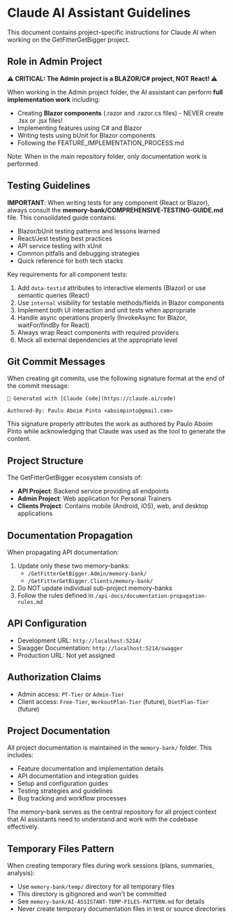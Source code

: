 # Claude AI Assistant Guidelines

This document contains project-specific instructions for Claude AI when working on the GetFitterGetBigger project.

## Role in Admin Project

**⚠️ CRITICAL: The Admin project is a BLAZOR/C# project, NOT React! ⚠️**

When working in the Admin project folder, the AI assistant can perform **full implementation work** including:
- Creating **Blazor components** (.razor and .razor.cs files) - NEVER create .tsx or .jsx files!
- Implementing features using C# and Blazor
- Writing tests using bUnit for Blazor components
- Following the FEATURE_IMPLEMENTATION_PROCESS.md

Note: When in the main repository folder, only documentation work is performed.

## Testing Guidelines

**IMPORTANT**: When writing tests for any component (React or Blazor), always consult the **memory-bank/COMPREHENSIVE-TESTING-GUIDE.md** file. This consolidated guide contains:
- Blazor/bUnit testing patterns and lessons learned
- React/Jest testing best practices
- API service testing with xUnit
- Common pitfalls and debugging strategies
- Quick reference for both tech stacks

Key requirements for all component tests:
1. Add `data-testid` attributes to interactive elements (Blazor) or use semantic queries (React)
2. Use `internal` visibility for testable methods/fields in Blazor components
3. Implement both UI interaction and unit tests when appropriate
4. Handle async operations properly (InvokeAsync for Blazor, waitFor/findBy for React)
5. Always wrap React components with required providers
6. Mock all external dependencies at the appropriate level

## Git Commit Messages

When creating git commits, use the following signature format at the end of the commit message:

```
🤖 Generated with [Claude Code](https://claude.ai/code)

Authored-By: Paulo Aboim Pinto <aboimpinto@gmail.com>
```

This signature properly attributes the work as authored by Paulo Aboim Pinto while acknowledging that Claude was used as the tool to generate the content.

## Project Structure

The GetFitterGetBigger ecosystem consists of:
- **API Project**: Backend service providing all endpoints
- **Admin Project**: Web application for Personal Trainers
- **Clients Project**: Contains mobile (Android, iOS), web, and desktop applications

## Documentation Propagation

When propagating API documentation:
1. Update only these two memory-banks:
   - `/GetFitterGetBigger.Admin/memory-bank/`
   - `/GetFitterGetBigger.Clients/memory-bank/`
2. Do NOT update individual sub-project memory-banks
3. Follow the rules defined in `/api-docs/documentation-propagation-rules.md`

## API Configuration

- Development URL: `http://localhost:5214/`
- Swagger Documentation: `http://localhost:5214/swagger`
- Production URL: Not yet assigned

## Authorization Claims

- Admin access: `PT-Tier` or `Admin-Tier`
- Client access: `Free-Tier`, `WorkoutPlan-Tier` (future), `DietPlan-Tier` (future)

## Project Documentation

All project documentation is maintained in the `memory-bank/` folder. This includes:
- Feature documentation and implementation details
- API documentation and integration guides
- Setup and configuration guides
- Testing strategies and guidelines
- Bug tracking and workflow processes

The memory-bank serves as the central repository for all project context that AI assistants need to understand and work with the codebase effectively.

## Temporary Files Pattern

When creating temporary files during work sessions (plans, summaries, analysis):
- Use `memory-bank/temp/` directory for all temporary files
- This directory is gitignored and won't be committed
- See `memory-bank/AI-ASSISTANT-TEMP-FILES-PATTERN.md` for details
- Never create temporary documentation files in test or source directories